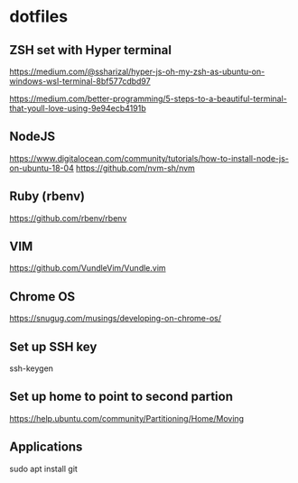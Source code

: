 # dotfiles

## ZSH set with Hyper terminal
https://medium.com/@ssharizal/hyper-js-oh-my-zsh-as-ubuntu-on-windows-wsl-terminal-8bf577cdbd97

https://medium.com/better-programming/5-steps-to-a-beautiful-terminal-that-youll-love-using-9e94ecb4191b

## NodeJS
https://www.digitalocean.com/community/tutorials/how-to-install-node-js-on-ubuntu-18-04
https://github.com/nvm-sh/nvm

## Ruby (rbenv)
https://github.com/rbenv/rbenv

## VIM
https://github.com/VundleVim/Vundle.vim

## Chrome OS
https://snugug.com/musings/developing-on-chrome-os/

## Set up SSH key
ssh-keygen

## Set up home to point to second partion
https://help.ubuntu.com/community/Partitioning/Home/Moving

## Applications
sudo apt install git

